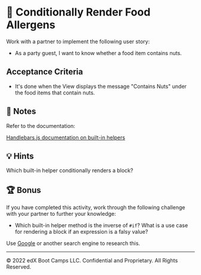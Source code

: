 # 📖 Conditionally Render Food Allergens

Work with a partner to implement the following user story:

* As a party guest, I want to know whether a food item contains nuts.

## Acceptance Criteria

* It's done when the View displays the message "Contains Nuts" under the food items that contain nuts.

## 📝 Notes

Refer to the documentation: 

[Handlebars.js documentation on built-in helpers](https://handlebarsjs.com/guide/builtin-helpers.html#if)

## 💡 Hints

Which built-in helper conditionally renders a block?

## 🏆 Bonus

If you have completed this activity, work through the following challenge with your partner to further your knowledge:

* Which built-in helper method is the inverse of `#if`? What is a use case for rendering a block if an expression is a falsy value? 

Use [Google](https://www.google.com) or another search engine to research this.

---
© 2022 edX Boot Camps LLC. Confidential and Proprietary. All Rights Reserved.
